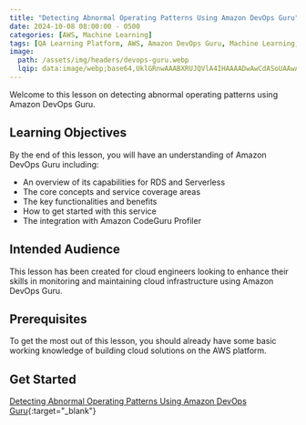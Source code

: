 ```yaml
---
title: "Detecting Abnormal Operating Patterns Using Amazon DevOps Guru"
date: 2024-10-08 08:00:00 - 0500
categories: [AWS, Machine Learning]
tags: [QA Learning Platform, AWS, Amazon DevOps Guru, Machine Learning, Amazon CodeGuru Profiler, Amazon RDS, Serverless, AWS Lambda]
image: 
  path: /assets/img/headers/devops-guru.webp
  lqip: data:image/webp;base64,UklGRnwAAABXRUJQVlA4IHAAAADwAwCdASoUAAwAPzmEuVOvKKWisAgB4CcJbAC7ACIal23dPQFkDgAAAP65BPtG45ll2JMX3nMz+pLRW9K9gOwM+5/oxGuJbH7s5vBYzKEO/rcOYxPbAyUoHXGRT9I2NoUVa0LtK+FIeRhC0bCwAAAA
---
```


Welcome to this lesson on detecting abnormal operating patterns using Amazon DevOps Guru. 

## Learning Objectives
By the end of this lesson, you will have an understanding of Amazon DevOps Guru including:
- An overview of its capabilities for RDS and Serverless
- The core concepts and service coverage areas
- The key functionalities and benefits
- How to get started with this service
- The integration with Amazon CodeGuru Profiler

## Intended Audience
This lesson has been created for cloud engineers looking to enhance their skills in monitoring and maintaining cloud infrastructure using Amazon DevOps Guru.

## Prerequisites
To get the most out of this lesson, you should already have some basic working knowledge of building cloud solutions on the AWS platform.

## Get Started
[Detecting Abnormal Operating Patterns Using Amazon DevOps Guru](https://platform.qa.com/course/detecting-abnormal-operating-patterns-using-amazon-devops-guru-1/introduction-1727905761723/){:target="_blank"}